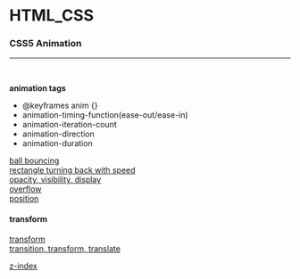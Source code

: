 # HTML_CSS

### CSS5 Animation
<hr>
<br>

**animation tags**
- @keyframes anim {}
- animation-timing-function(ease-out/ease-in)
- animation-iteration-count
- animation-direction
- animation-duration

[ball bouncing](https://yebinleee.github.io/HTML5-CSS3/animation-bounce.html)
<br>
[rectangle turning back with speed](https://yebinleee.github.io/HTML5-CSS3/animation-direction.html)
<br>
[opacity, visibility, display](https://yebinleee.github.io/HTML5-CSS3/opacity속성.html)
<br>
[overflow](https://yebinleee.github.io/HTML5-CSS3/overflow%EC%86%8D%EC%84%B1.html)
<br>
[position](https://yebinleee.github.io/HTML5-CSS3/position1.html)
<br>

#### transform
[transform](https://yebinleee.github.io/HTML5-CSS3/transform%EC%86%8D%EC%84%B1.html)
<br>
[transition, transform, translate](https://yebinleee.github.io/HTML5-CSS3/transition,%20transform,%20translate%20%EC%86%8D%EC%84%B1.html)

[z-index](https://yebinleee.github.io/HTML5-CSS3/z-index.html)


